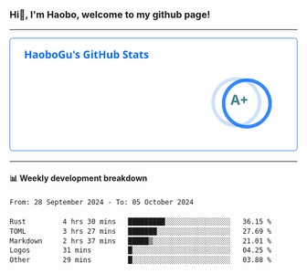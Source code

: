 <!--<h2 align="center"> Hi👋, I'm Haobo, welcome to my github page! </h2>-->
### Hi👋, I'm Haobo, welcome to my github page!
-------

<img href="https://github.com/HaoboGu" src="assets/stats.svg" alt="github stats" /> 

-------

#### 📊 **Weekly development breakdown**
<!--START_SECTION:waka-->

```txt
From: 28 September 2024 - To: 05 October 2024

Rust         4 hrs 30 mins   █████████░░░░░░░░░░░░░░░░   36.15 %
TOML         3 hrs 27 mins   ███████░░░░░░░░░░░░░░░░░░   27.69 %
Markdown     2 hrs 37 mins   █████▒░░░░░░░░░░░░░░░░░░░   21.01 %
Logos        31 mins         █░░░░░░░░░░░░░░░░░░░░░░░░   04.25 %
Other        29 mins         █░░░░░░░░░░░░░░░░░░░░░░░░   03.88 %
```

<!--END_SECTION:waka-->
<!--
backup url: https://github-readme-status-dusky-ten.vercel.app/api?username=HaoboGu&count_private=true&show_icons=true&theme=transparent&border_color=2f80ed
-->
<!--
**HaoboGu/HaoboGu** is a ✨ _special_ ✨ repository because its `README.md` (this file) appears on your GitHub profile.

Here are some ideas to get you started:

- 🔭 I’m currently working on AI-assisted programming tools
- 🌱 I’m currently learning ...
- 👯 I’m looking to collaborate on ...
- 🤔 I’m looking for help with ...
- 💬 Ask me about ...
- 📫 How to reach me: ...
- 😄 Pronouns: ...
- ⚡ Fun fact: ...
-->
